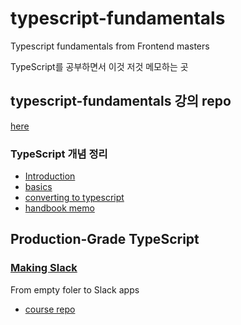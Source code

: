 # typescript-fundamentals
Typescript fundamentals from Frontend masters

TypeScript를 공부하면서 이것 저것 메모하는 곳

## typescript-fundamentals 강의 repo
[here](https://github.com/mike-works/typescript-fundamentals)

### TypeScript 개념 정리
- [Introduction](./introduction/README.md)
- [basics](./basics/README.md)
- [converting to typescript](./converting/README.md)
- [handbook memo](./handbook/README.md)


## Production-Grade TypeScript
### [Making Slack](https://frontendmasters.com/courses/production-typescript/introduction/)
From empty foler to Slack apps

- [course repo](https://github.com/mike-north/professional-ts/)
